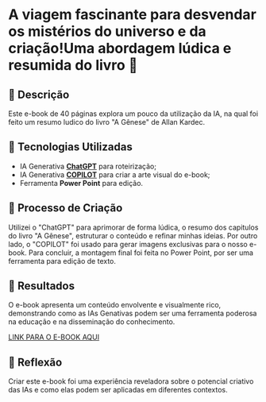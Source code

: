 # A viagem fascinante para desvendar os mistérios do universo e da criação! ​Uma abordagem lúdica e resumida do livro 🌌

## 📒 Descrição
Este e-book de 40 páginas explora um pouco da utilização da IA, na qual foi feito um resumo ludico do livro "A Gênese" de Allan Kardec.

## 🤖 Tecnologias Utilizadas
- IA Generativa **[ChatGPT](https://chat.openai.com)** para roteirização;
- IA Generativa **[COPILOT](https://copilot.microsoft.com)** para criar a arte visual do e-book;
- Ferramenta **Power Point** para edição.

## 🧐 Processo de Criação
Utilizei o "ChatGPT" para aprimorar de forma lúdica, o resumo dos capitulos do livro "A Gênese", estruturar o conteúdo e refinar minhas ideias. Por outro lado, o "COPILOT" foi usado para gerar imagens exclusivas para o nosso e-book. Para concluir, a montagem final foi feita no Power Point, por ser uma ferramenta para edição de texto.

## 🚀 Resultados
O e-book apresenta um conteúdo envolvente e visualmente rico, demonstrando como as IAs Genativas podem ser uma ferramenta poderosa na educação e na disseminação do conhecimento.

[LINK PARA O E-BOOK AQUI](https://github.com/SMGC-GIT/lab-natty-or-not/blob/ba12acaef56f43f3344e46b60d9032d4caeeabe5/EBook%20-%20Resumo%20do%20Livro%20A%20Genese.pdf)

## 💭 Reflexão
Criar este e-book foi uma experiência reveladora sobre o potencial criativo das IAs e como elas podem ser aplicadas em diferentes contextos.
